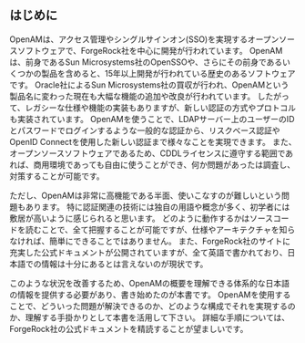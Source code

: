 ## はじめに

OpenAMは、アクセス管理やシングルサインオン(SSO)を実現するオープンソースソフトウェアで、ForgeRock社を中心に開発が行われています。 
OpenAMは、前身であるSun Microsystems社のOpenSSOや、さらにその前身であるいくつかの製品を含めると、15年以上開発が行われている歴史のあるソフトウェアです。 
Oracle社によるSun Microsystems社の買収が行われ、OpenAMという製品名に変わった現在も大幅な機能の追加や改良が行われています。
したがって、レガシーな仕様や機能の実装もありますが、新しい認証の方式やプロトコルも実装されています。
OpenAMを使うことで、LDAPサーバー上のユーザーのIDとパスワードでログインするような一般的な認証から、リスクベース認証やOpenID Connectを使用した新しい認証まで様々なことを実現できます。
また、オープンソースソフトウェアであるため、CDDLライセンスに遵守する範囲であれば、商用環境であっても自由に使うことができ、何か問題があったは調査し、対策することが可能です。

ただし、OpenAMは非常に高機能である半面、使いこなすのが難しいという問題もあります。
特に認証関連の技術には独自の用語や概念が多く、初学者には敷居が高いように感じられると思います。
どのように動作するかはソースコードを読むことで、全て把握することが可能ですが、仕様やアーキテクチャを知らなければ、簡単にできることではありません。
また、ForgeRock社のサイトに充実した公式ドキュメントが公開されていますが、全て英語で書かれており、日本語での情報は十分にあるとは言えないのが現状です。

このような状況を改善するため、OpenAMの概要を理解できる体系的な日本語の情報を提供する必要があり、書き始めたのが本書です。
OpenAMを使用することで、どういった問題が解決できるのか、どのような構成でそれを実現するのか、理解する手掛かりとして本書を活用して下さい。
詳細な手順については、ForgeRock社の公式ドキュメントを精読することが望ましいです。
